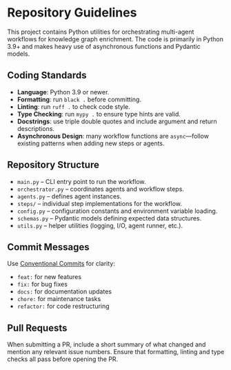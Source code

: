 # Repository Guidelines

This project contains Python utilities for orchestrating multi-agent workflows for knowledge graph enrichment. The code is primarily in Python 3.9+ and makes heavy use of asynchronous functions and Pydantic models.

## Coding Standards

- **Language**: Python 3.9 or newer.
- **Formatting**: run `black .` before committing.
- **Linting**: run `ruff .` to check code style.
- **Type Checking**: run `mypy .` to ensure type hints are valid.
- **Docstrings**: use triple double quotes and include argument and return descriptions.
- **Asynchronous Design**: many workflow functions are `async`—follow existing patterns when adding new steps or agents.

## Repository Structure

- `main.py` – CLI entry point to run the workflow.
- `orchestrator.py` – coordinates agents and workflow steps.
- `agents.py` – defines agent instances.
- `steps/` – individual step implementations for the workflow.
- `config.py` – configuration constants and environment variable loading.
- `schemas.py` – Pydantic models defining expected data structures.
- `utils.py` – helper utilities (logging, I/O, agent runner, etc.).

## Commit Messages

Use [Conventional Commits](https://www.conventionalcommits.org/) for clarity:

- `feat:` for new features
- `fix:` for bug fixes
- `docs:` for documentation updates
- `chore:` for maintenance tasks
- `refactor:` for code restructuring

## Pull Requests

When submitting a PR, include a short summary of what changed and mention any relevant issue numbers. Ensure that formatting, linting and type checks all pass before opening the PR.

